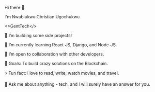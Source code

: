 Hi there 👋

I'm Nwabiukwu Christian Ugochukwu

<>GentTech</>

🔭 I’m building some side projects!

🌱 I’m currently learning React-JS, Django, and Node-JS.

👯 I’m open to collaboration with other developers.

🥅 Goals: To build crazy solutions on the Blockchain.

⚡ Fun fact: I love to read, write, watch movies, and travel.

💬 Ask me about anything - tech, and I will surely have an answer for you.
